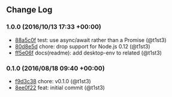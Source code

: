 ## Change Log

### 1.0.0 (2016/10/13 17:33 +00:00)
- [88a5c0f](https://github.com/t1st3/is-sugar/commit/88a5c0f372f5fcfe5a97ced14fb6180660a0a93a) test: use async/await rather than a Promise (@t1st3)
- [80d8e5d](https://github.com/t1st3/is-sugar/commit/80d8e5d3ac338305b14b252b6665dd5a7b323a6b) chore: drop support for Node.js 0.12 (@t1st3)
- [ff5e06f](https://github.com/t1st3/is-sugar/commit/ff5e06f49527901ae057286df4c2b861c2e52857) docs(readme): add desktop-env to related (@t1st3)

### 0.1.0 (2016/08/18 09:40 +00:00)
- [f9d3c38](https://github.com/t1st3/is-sugar/commit/f9d3c38b1edf80aa69c76444c7a9072cc827814d) chore: v0.1.0 (@t1st3)
- [8ee0f22](https://github.com/t1st3/is-sugar/commit/8ee0f22231e25b9d177a61e9ddc1e51d6da21c0b) feat: initial commit (@t1st3)